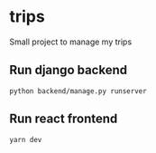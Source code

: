 # trips

Small project to manage my trips

## Run django backend

`python backend/manage.py runserver`

## Run react frontend

`yarn dev`
